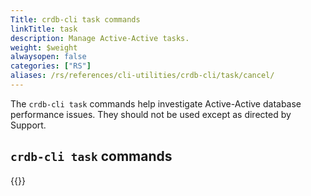 ```yaml
---
Title: crdb-cli task commands
linkTitle: task
description: Manage Active-Active tasks.
weight: $weight
alwaysopen: false
categories: ["RS"]
aliases: /rs/references/cli-utilities/crdb-cli/task/cancel/
---
```


The `crdb-cli task` commands help investigate Active-Active database performance issues.  They should not be used except as directed by Support.

## `crdb-cli task` commands

{{<table-children columnNames="Command,Description" columnSources="LinkTitle,Description" enableLinks="LinkTitle">}}
